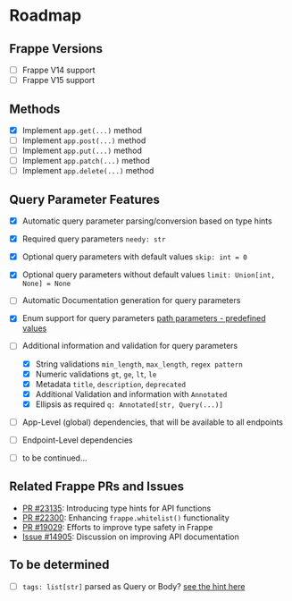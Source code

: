 # Roadmap

## Frappe Versions

- [ ] Frappe V14 support
- [ ] Frappe V15 support

## Methods

- [x] Implement `app.get(...)` method
- [ ] Implement `app.post(...)` method
- [ ] Implement `app.put(...)` method
- [ ] Implement `app.patch(...)` method
- [ ] Implement `app.delete(...)` method

## Query Parameter Features

- [x] Automatic query parameter parsing/conversion based on type hints
- [x] Required query parameters `needy: str`
- [x] Optional query parameters with default values `skip: int = 0`
- [x] Optional query parameters without default values `limit: Union[int, None] = None`
- [ ] Automatic Documentation generation for query parameters
- [x] Enum support for query parameters [path parameters - predefined values](https://fastapi.tiangolo.com/tutorial/path-params/#predefined-values)
- [ ] Additional information and validation for query parameters
  
  - [x] String validations `min_length`, `max_length`, `regex pattern`
  - [x] Numeric validations `gt`, `ge`, `lt`, `le`
  - [x] Metadata `title`, `description`, `deprecated`
  - [x] Additional Validation and information with `Annotated`
  - [x] Ellipsis as required `q: Annotated[str, Query(...)]`

- [ ] App-Level (global) dependencies, that will be available to all endpoints
- [ ] Endpoint-Level dependencies
- [ ] to be continued...

## Related Frappe PRs and Issues

- [PR #23135](https://github.com/frappe/frappe/pull/23135): Introducing type hints for API functions
- [PR #22300](https://github.com/frappe/frappe/pull/22300): Enhancing `frappe.whitelist()` functionality
- [PR #19029](https://github.com/frappe/frappe/pull/19029): Efforts to improve type safety in Frappe
- [Issue #14905](https://github.com/frappe/frappe/issues/14905): Discussion on improving API documentation

## To be determined

- [ ] `tags: list[str]` parsed as Query or Body? [see the hint here](https://fastapi.tiangolo.com/tutorial/query-params-str-validations/?h=annotated#query-parameter-list-multiple-values)
